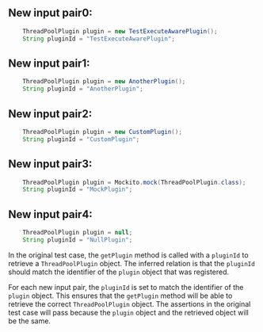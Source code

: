 ## New input pair0:
```java
    ThreadPoolPlugin plugin = new TestExecuteAwarePlugin();
    String pluginId = "TestExecuteAwarePlugin";
```

## New input pair1:
```java
    ThreadPoolPlugin plugin = new AnotherPlugin();
    String pluginId = "AnotherPlugin";
```

## New input pair2:
```java
    ThreadPoolPlugin plugin = new CustomPlugin();
    String pluginId = "CustomPlugin";
```

## New input pair3:
```java
    ThreadPoolPlugin plugin = Mockito.mock(ThreadPoolPlugin.class);
    String pluginId = "MockPlugin";
```

## New input pair4:
```java
    ThreadPoolPlugin plugin = null;
    String pluginId = "NullPlugin";
```

In the original test case, the `getPlugin` method is called with a `pluginId` to retrieve a `ThreadPoolPlugin` object. The inferred relation is that the `pluginId` should match the identifier of the `plugin` object that was registered.

For each new input pair, the `pluginId` is set to match the identifier of the `plugin` object. This ensures that the `getPlugin` method will be able to retrieve the correct `ThreadPoolPlugin` object. The assertions in the original test case will pass because the `plugin` object and the retrieved object will be the same.